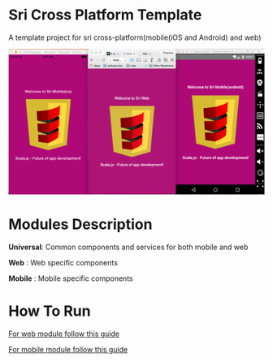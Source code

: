 # Sri Cross Platform Template

A template project for sri cross-platform(mobile(iOS and Android) and web)

![sri-cross-platform](sri.png)

# Modules Description 

**Universal**: Common components and services for both mobile and web

**Web** : Web specific components

**Mobile** : Mobile specific components



# How To Run 


[For web module follow this guide](https://github.com/chandu0101/sri-web-template#how-to-run)

[For mobile module follow this guide](https://github.com/chandu0101/sri-mobile-template#how-to-run)

